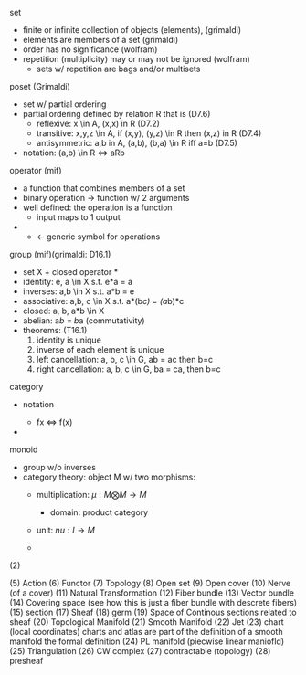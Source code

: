 set 
- finite or infinite collection of objects (elements), (grimaldi)
- elements are members of a set (grimaldi)
- order has no significance (wolfram)
- repetition (multiplicity) may or may not be ignored (wolfram)
    - sets w/ repetition are bags and/or multisets

poset (Grimaldi)
- set w/ partial ordering
- partial ordering defined by relation R that is (D7.6)
    - reflexive:  x \in A, (x,x) in R (D7.2)
    - transitive: x,y,z \in A, if (x,y), (y,z) \in R then (x,z) in R (D7.4)
    - antisymmetric: a,b in A, (a,b), (b,a) \in R iff a=b (D7.5)
- notation: (a,b) \in R <=> aRb

operator (mif)
- a function that combines members of a set
- binary operation -> function w/ 2 arguments
- well defined: the operation is a function
    - input maps to 1 output
- * <- generic symbol for operations

group (mif)(grimaldi: D16.1)
- set  X + closed operator *
- identity: e, a \in X s.t. e*a = a
- inverses: a,b \in X s.t. a*b = e
- associative: a,b, c \in X s.t. a*(b*c) = (a*b)*c 
- closed: a, b, a*b \in X
- abelian: a*b = b*a (commutativity) 
- theorems: (T16.1)
    1. identity is unique
    2. inverse of each element is unique
    3. left cancellation: a, b, c \in G, ab = ac then b=c
    4. right cancellation: a, b, c \in G, ba = ca, then b=c


category
- notation
    - fx <=> f(x)

-


monoid
- group w/o inverses
- category theory: object M w/ two morphisms:
    - multiplication: $\mu: M \bigotimes M \rightarrow M$ 
        - domain: product category
    - unit: $nu: I \rightarrow M$

    - 
(2) 


(5) Action
(6) Functor
(7) Topology
(8) Open set
(9) Open cover
(10) Nerve (of a cover)
(11) Natural Transformation
(12) Fiber bundle
(13) Vector bundle
(14) Covering space (see how this is just a fiber bundle with descrete fibers)
(15) section
(17) Sheaf
(18) germ
(19) Space of Continous sections related to sheaf
(20) Topological Manifold
(21) Smooth Manifold
(22) Jet 
(23) chart (local coordinates)
charts and atlas are part of the definition of a smooth manifold
the formal definition
(24) PL manifold (piecwise linear maniofld)
(25) Triangulation
(26) CW complex
(27) contractable (topology)
(28) presheaf